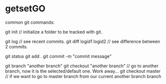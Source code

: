 # getsetGO
 
common git commands:

git init // initialize a folder to be tracked with git.

git log // see recent commits.
git diff logid1 logid2 // see difference between 2 commits.

git status
git add .
git commit -m "commit message"


git branch "another branch"
git checkout "another branch" // go to another branch, now it is the selected/default one. Work away...
git checkout master // if we want to go to master branch from our current another branch branch
